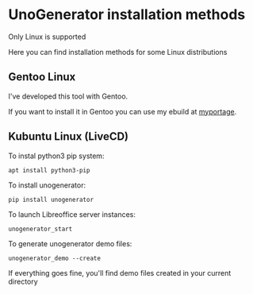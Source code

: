 # UnoGenerator installation methods

Only Linux is supported

Here you can find installation methods for some Linux distributions

## Gentoo Linux

I've developed this tool with Gentoo. 

If you want to install it in Gentoo you can use my ebuild at [myportage](https://github.com/turulomio/myportage/tree/master/dev-python/unogenerator).

## Kubuntu Linux (LiveCD)

To instal python3 pip system:

`apt install python3-pip`

To install unogenerator:

`pip install unogenerator`

To launch Libreoffice server instances:

`unogenerator_start`

To generate unogenerator demo files:

`unogenerator_demo --create`

If everything goes fine, you'll find demo files created in your current directory

